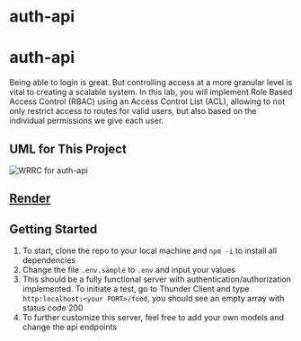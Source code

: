# auth-api

# auth-api

Being able to login is great. But controlling access at a more granular level is vital to creating a scalable system. In this lab, you will implement Role Based Access Control (RBAC) using an Access Control List (ACL), allowing to not only restrict access to routes for valid users, but also based on the individual permissions we give each user.

## UML for This Project

![WRRC for auth-api](auth-api.png)

## [Render](https://api-with-auth-3twa.onrender.com)

## Getting Started

1. To start, clone the repo to your local machine and `npm -i` to install all dependencies
2. Change the file `.env.sample` to `.env` and input your values
3. This should be a fully functional server with authentication/authorization implemented. To initiate a test, go to Thunder Client and type `http:localhost:<your PORT>/food`, you should see an empty array with status code 200
4. To further customize this server, feel free to add your own models and change the api endpoints 